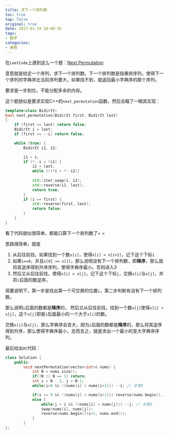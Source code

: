 ```yaml
---
title: 求下一个排列数
toc: true
top: false
original: true
date: 2017-01-19 10:00:35
tags:
- 数学
categories:
- 编程
---
```


在`LeetCode`上遇到这么一个题：[Next Permutation](https://leetcode.com/problems/next-permutation/)

意思就是给定一个序列，求下一个排列数。下一个排列数是指重排序列，使得下一个序列的字典序比当前序列要大，如果找不到，就返回最小字典序的那个序列。

要求是一步到位，不能分配多余的内存。

这个题貌似是要求实现C++的`next_permutation`函数，然后去瞄了一眼其实现：
<!--more-->
```cpp
template<class BidirIt>
bool next_permutation(BidirIt first, BidirIt last)
{
    if (first == last) return false;
    BidirIt i = last;
    if (first == --i) return false;

    while (true) {
        BidirIt i1, i2;

        i1 = i;
        if (*--i < *i1) {
            i2 = last;
            while (!(*i < *--i2))
                ;
            std::iter_swap(i, i2);
            std::reverse(i1, last);
            return true;
        }
        if (i == first) {
            std::reverse(first, last);
            return false;
        }
    }
}
```

看了代码貌似很简单，都能口算下一个排列数了= =

思路很简单，就是

1. 从后往前找，如果找到一个数`x[i]`，使得`x[i] < x[i+1]`，记下这个下标`i`
2. 如果`i==0`，并且`x[0] >= x[1]`，那么说明没有下一个排列数，即**降序**，那么就将其逆序得到升序序列，使得字典序最小。否则进入3
3. 然后又从后往前找，使得`x[i] < x[j]`，记下这个下标`j`，交换`x[i]`与`x[j]`，并将`i`后面的数逆序。

简要说明下，第一步是找出第一个可交换的位置`i`，第二步判断有没有下一个排列数。

那么说明`i`后面的数都是**降序**的， 然后又从后往前找，找到一个数`x[j]`使得`x[i] < x[j]`，这个`x[j]`即是`i`后面最小的一个大于`x[i]`的数。

交换`x[i]`与`x[j]`，那么字典序会变大，因为`i`后面的数都是**降序**的，那么将其逆序得到升序，那么使得字典序最小，总而言之，就是求出一个最小的变大字典序序列。

最后给出`AC`代码：

```cpp
class Solution {
	public:
		void nextPermutation(vector<int>& nums) {
			int N = nums.size();
			if(!N || N == 1) return;
			int i = N - 2, j = N-1;
			while(i>0 && !(nums[i] < nums[i+1])) --i; // 步骤1

			if(i == 0 && !(nums[i] < nums[i+1])) reverse(nums.begin(), nums.end()); // 步骤2
			else {
				while(j > i && !(nums[i] < nums[j])) --j; // 步骤3
				swap(nums[i], nums[j]);
				reverse(nums.begin()+i+1, nums.end());
			}
		}
};
```
